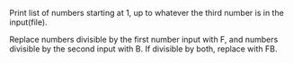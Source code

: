 Print list of numbers starting at 1, up to whatever the third number is in the input(file).

Replace numbers divisible by the first number input with F, and numbers divisible by the second input with B.
If divisible by both, replace with FB.
